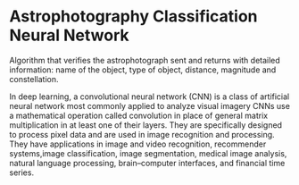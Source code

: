 # Astrophotography Classification Neural Network
 Algorithm that verifies the astrophotograph sent and returns with detailed information: name of the object, type of object, distance, magnitude and constellation.

In deep learning, a convolutional neural network (CNN) is a class of artificial neural network most commonly applied to analyze visual imagery CNNs use a mathematical operation called convolution in place of general matrix multiplication in at least one of their layers. They are specifically designed to process pixel data and are used in image recognition and processing. They have applications in image and video recognition, recommender systems,image classification, image segmentation, medical image analysis, natural language processing, brain–computer interfaces, and financial time series.